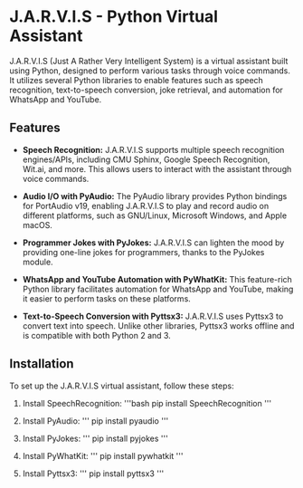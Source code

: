 # J.A.R.V.I.S - Python Virtual Assistant

J.A.R.V.I.S (Just A Rather Very Intelligent System) is a virtual assistant built using Python, designed to perform various tasks through voice commands. It utilizes several Python libraries to enable features such as speech recognition, text-to-speech conversion, joke retrieval, and automation for WhatsApp and YouTube.

## Features

- **Speech Recognition:** J.A.R.V.I.S supports multiple speech recognition engines/APIs, including CMU Sphinx, Google Speech Recognition, Wit.ai, and more. This allows users to interact with the assistant through voice commands.

- **Audio I/O with PyAudio:** The PyAudio library provides Python bindings for PortAudio v19, enabling J.A.R.V.I.S to play and record audio on different platforms, such as GNU/Linux, Microsoft Windows, and Apple macOS.

- **Programmer Jokes with PyJokes:** J.A.R.V.I.S can lighten the mood by providing one-line jokes for programmers, thanks to the PyJokes module.

- **WhatsApp and YouTube Automation with PyWhatKit:** This feature-rich Python library facilitates automation for WhatsApp and YouTube, making it easier to perform tasks on these platforms.

- **Text-to-Speech Conversion with Pyttsx3:** J.A.R.V.I.S uses Pyttsx3 to convert text into speech. Unlike other libraries, Pyttsx3 works offline and is compatible with both Python 2 and 3.

## Installation

To set up the J.A.R.V.I.S virtual assistant, follow these steps:

1. Install SpeechRecognition:
'''bash
pip install SpeechRecognition '''
   
3. Install PyAudio:
''' pip install pyaudio '''
   
4. Install PyJokes:
''' pip install pyjokes '''

5. Install PyWhatKit:
''' pip install pywhatkit '''

6. Install Pyttsx3:
''' pip install pyttsx3 '''
